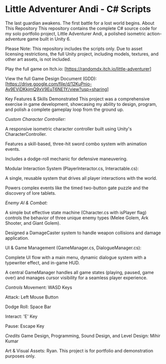 # Little Adventurer Andi - C# Scripts

The last guardian awakens. The first battle for a lost world begins.
About This Repository
This repository contains the complete C# source code for my solo portfolio project, Little Adventurer Andi, a polished isometric action-adventure game built in Unity 6.

Please Note: This repository includes the scripts only. Due to asset licensing restrictions, the full Unity project, including models, textures, and other art assets, is not included.

Play the full game on Itch.io: [https://randomdx.itch.io/little-adventurer]

View the full Game Design Document (GDD): [https://drive.google.com/file/d/12KuPnio-Ay9EVjDKkjmQ9xV9EuT6NE1Y/view?usp=sharing]

Key Features & Skills Demonstrated
This project was a comprehensive exercise in game development, showcasing my ability to design, program, and polish a complete gameplay loop from the ground up.


*Custom Character Controller:*

A responsive isometric character controller built using Unity's CharacterController.

Features a skill-based, three-hit sword combo system with animation events.

Includes a dodge-roll mechanic for defensive maneuvering.

Modular Interaction System (PlayerInteractor.cs, Interactable.cs):

A single, reusable system that drives all player interactions with the world.

Powers complex events like the timed two-button gate puzzle and the discovery of lore tablets.


*Enemy AI & Combat:*

A simple but effective state machine (Character.cs with isPlayer flag) controls the behavior of three unique enemy types (Melee Golem, Ark Shooter, and Giant Golem).

Designed a DamageCaster system to handle weapon collisions and damage application.

UI & Game Management (GameManager.cs, DialogueManager.cs):

Complete UI flow with a main menu, dynamic dialogue system with a typewriter effect, and in-game HUD.

A central GameManager handles all game states (playing, paused, game over) and manages cursor visibility for a seamless player experience.

*Controls*
Movement: WASD Keys

Attack: Left Mouse Button

Dodge Roll: Space Bar

Interact: 'E' Key

Pause: Escape Key

*Credits*
Game Design, Programming, Sound Design, and Level Design: Mihir Kumar

Art & Visual Assets: Ryan. This project is for portfolio and demonstration purposes only.
